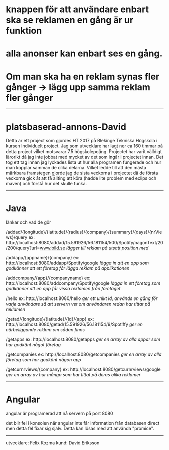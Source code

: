 # knappen för att användare enbart ska se reklamen en gång är ur funktion
# alla anonser kan enbart ses en gång. 
# Om man ska ha en reklam synas fler gånger -> lägg upp samma reklam fler gånger
-------------------------------------
# platsbaserad-annons-David

Detta är ett project som gjordes HT 2017 på Blekinge Tekniska Högskola i kursen Individuelt project. 
Jag som utvecklare har lagt ner ca 160 timmar på detta project vilket motsvarar 7.5 högskolepoäng.
Projectet har varit välldigt lärorikt då jag inte jobbat med mycket av det som ingår i projectet innan.
Det tog ett tag innan jag lyckades lista ut hur alla programen fungerade och hur man kopplar samman de olika delarna. Vilket ledde till att den mästa märkbara framstegen gjorde jag de sista veckorna i projectet då de första veckorna gick åt att få allting att köra (hadde lite problem med eclips och maven) och förstå hur det skulle funka. 

-------------------------------------
# Java

länkar och vad de gör

/addad/{longitude}/{latitude}/{radius}/{company}/{summary}/{days}/{nrViews}/query
ex: http://localhost:8080/addad/15.591926/56.181154/500/Spotify/nagonText/20/200/query?url=www.bild.se
*lägger till reklam på utsatt position med*

/addapp/{appname}/{company}
ex:  http://localhost:8080/addapp/Spotify/google
*lägga in att en app som godkänner att ett företag får lägga reklam på applikationen*

/addcompany/{app}/{companyname}
ex: http://localhost:8080/addcompany/Spotify/google
*lägga in ett företag som godkänner att en app får vissa reklamen från företaget*

/hello
ex: http://localhost:8080/hello
*ger ett unikt id, används en gång för varje användare så att servern vet om användaren redan har tittat på reklamen*

/getad/{longitude}/{latitude}/{id}/{app}
ex: http://localhost:8080/getad/15.591926/56.181154/9/Spotiffy
*ger en närbeliggande reklam om sådan finns*

/getapps
ex: http://localhost:8080/getapps
*ger en array av alla appar som har godkänt något företag*

/getcompanies
ex: http://localhost:8080/getcompanies
*ger en array av alla företag som har godkänt någon app*

/getcurnrviews/{company}
ex: http://localhost:8080/getcurnrviews/google
*ger en array av hur många som har tittat på deras olika reklamer*

-------------------------------------

# Angular

angular är programerad att nå servern på port 8080

det blir fel i konsolen när angular inte får information från databasen direct men detta fel fixar sig själv. Detta kan lösas med att använda "promice".

--------------------------------------

utvecklare: Felix Kozma
kund: David Eriksson
